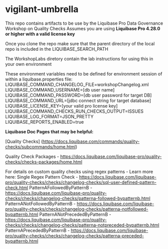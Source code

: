 # vigilant-umbrella
This repo contains artifacts to be use by the Liquibase Pro Data Governance Workshop on Quality Checks
Assumes you are using **Liquibase Pro 4.28.0 or higher with a valid license key**

Once you clone the repo make sure that the parent directory of the local repo is included in the LIQUIBASE_SEARCH_PATH

The WorkshopLabs diretory contain the lab instructions for using this in your own environment

These environment variables need to be defined for environment session of within a liquibase.properties file:
LIQUIBASE_COMMAND_CHANGELOG_FILE=workshopChangelog.xml
LIQUIBASE_COMMAND_USERNAME=[db user name]
LIQUIBASE_COMMAND_PASSWORD=[db user password for target DB]
LIQUIBASE_COMMAND_URL=[jdbc connect string for target database]
LIQUIBASE_LICENSE_KEY=[your valid pro license key]
LIQUIBASE_COMMAND_CHECKS_RUN_CHECKS_OUTPUT=ISSUES
LIQUIBASE_LOG_FORMAT=JSON_PRETTY
LIQUIBASE_REPORTS_ENABLED=true


**Liquibase Doc Pages that may be helpful:**

[Quality Checks] (https://docs.liquibase.com/commands/quality-checks/subcommands/home.html)

Quality Check Packages - https://docs.liquibase.com/liquibase-pro/quality-checks/checks-packages/home.html

For details on custom quality checks using regex patterns - Learn more here: 
Single Regex Pattern Check - https://docs.liquibase.com/liquibase-pro/quality-checks/checks/changelog-checks/sql-user-defined-pattern-check.html
PatternAFollowedByPatternB - https://docs.liquibase.com/liquibase-pro/quality-checks/checks/changelog-checks/patterna-followed-bypatternb.html
PatternANotFollowedByPatternB - https://docs.liquibase.com/liquibase-pro/quality-checks/checks/changelog-checks/patterna-notfollowed-bypatternb.html
PatternANotPrecededByPatternB - https://docs.liquibase.com/liquibase-pro/quality-checks/checks/changelog-checks/patterna-notpreceded-bypatternb.html
PatternAPrecededByPatternB - https://docs.liquibase.com/liquibase-pro/quality-checks/checks/changelog-checks/patterna-preceded-bypatternb.html


